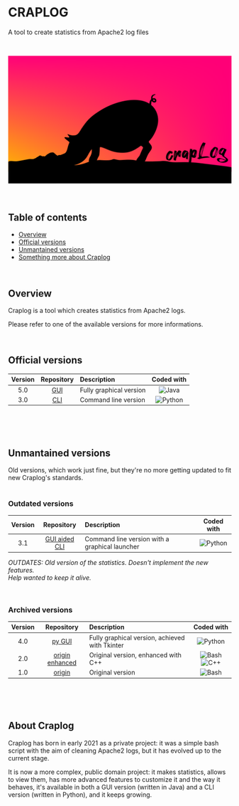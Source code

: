 # CRAPLOG
A tool to create statistics from Apache2 log files

<br/>

![logo](https://github.com/elB4RTO/CRAPLOG/blob/main/craplogo.png)

<br/>

## Table of contents

- [Overview](#overview)
- [Official versions](#official-versions)
- [Unmantained versions](#unmantained-versions)
- [Something more about Craplog](#about-craplog)

<br/>

## Overview

Craplog is a tool which creates statistics from Apache2 logs.

Please refer to one of the available versions for more informations.

<br/>

## Official versions

| Version | Repository | Description | Coded with |
| :-: | :-----------------------------------------------: | :---------------------- | :-------------------------------------------------------: |
| 5.0 | [GUI](https://github.com/elB4RTO/craplog-fullGUI) | Fully graphical version | ![Java](https://img.shields.io/badge/%20-Java-b07219)     |
| 3.0 | [CLI](https://github.com/elB4RTO/craplog-fullCLI) | Command line version    | ![Python](https://img.shields.io/badge/%20-Python-3572A5) |

<br/><br/><br/>

## Unmantained versions

Old versions, which work just fine, but they're no more getting updated to fit new Craplog's standards.<br/><br/>

### Outdated versions

| Version | Repository | Description | Coded with |
| :-: | :-------------------------------------------------------------: | :--------------------------------------------- | :-: |
| 3.1 | [GUI aided CLI](https://github.com/elB4RTO/craplog-GUIaidedCLI) | Command line version with a graphical launcher | ![Python](https://img.shields.io/badge/%20-Python-3572A5) |

*OUTDATES: Old version of the statistics. Doesn't implement the new features.<br>
Help wanted to keep it alive.*

<br/>

### Archived versions

| Version | Repository | Description | Coded with |
| :-: | :------------------------------------------------: | :--------------------------------------------- | :-: |
| 4.0 | [py GUI](https://github.com/elB4RTO/craplog-pyGUI) | Fully graphical version, achieved with Tkinter | ![Python](https://img.shields.io/badge/%20-Python-3572A5) |
| 2.0 | [origin enhanced](https://github.com/elB4RTO/craplog-originEnhanced) | Original version, enhanced with C++ | ![Bash](https://img.shields.io/badge/%20-Bash-89e051) ![C++](https://img.shields.io/badge/%20-C++-f34b7d) |
| 1.0 | [origin](https://github.com/elB4RTO/craplog-origin) | Original version | ![Bash](https://img.shields.io/badge/%20-Bash-89e051) |

<br/><br/><br/>

## About Craplog

Craplog has born in early 2021 as a private project: it was a simple bash script with the aim of cleaning Apache2 logs, but it has evolved up to the current stage.

It is now a more complex, public domain project: it makes statistics, allows to view them, has more advanced features to customize it and the way it behaves, it's available in both a GUI version (written in Java) and a CLI version (written in Python), and it keeps growing.

<br/>
